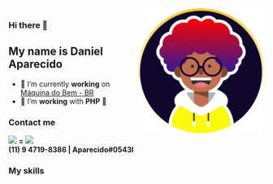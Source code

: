 <img align='right' src="./imgs/profile.png" width="250">

### Hi there 👋
## My name is Daniel Aparecido

- :star2: I’m currently **working** on [Máquina do Bem - BR](https://maquinadobem.myportfolio.com/maquina-do-bem)
- :star2: I’m **working** with **PHP** 🐘 

### Contact me

![](https://img.shields.io/badge/WhatsApp-25D366?style=for-the-badge&logo=whatsapp&logoColor=white) 
 **=**
![](https://img.shields.io/badge/Discord-7289DA?style=for-the-badge&logo=discord&logoColor=white)
<br>
**(11) 9 4719-8386 | Aparecido#0543I**

### My skills

<!--
Passionate about technology since I was 16, studying more and more every day to be able to fight the statistics that were established for me.

:fist: **Black man!**

**"Oppressed people cannot remain oppressed forever. The yearning for freedom eventually manifests itself."**
- Martin Luther King Jr.

**oaparecido1/oaparecido1** is a ✨ _special_ ✨ repository because its `README.md` (this file) appears on your GitHub profile.

Here are some ideas to get you started:
-->
